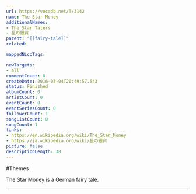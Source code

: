 ```yaml
---
url: https://vocadb.net/T/3142
name: The Star Money
additionalNames: 
- The Star Talers
- 星の銀貨
parent: "[[fairy-tale]]"
related:

mappedNicoTags:

newTargets:
- all
commentCount: 0
createDate: 2016-03-04T20:49:57.543
status: Finished
albumCount: 0
artistCount: 0
eventCount: 0
eventSeriesCount: 0
followerCount: 1
songListCount: 0
songCount: 1
links: 
- https://en.wikipedia.org/wiki/The_Star_Money
- https://ja.wikipedia.org/wiki/星の銀貨
picture: false
descriptionLength: 38
---
```


#Themes

The Star Money is a German fairy tale.

---

